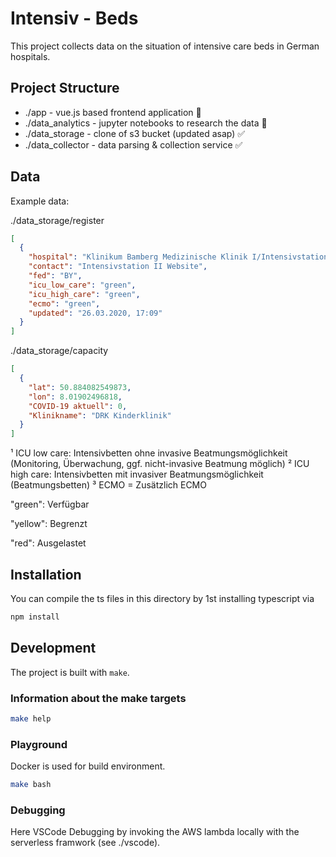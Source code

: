 # Intensiv - Beds

This project collects data on the situation of intensive care beds in German hospitals.

## Project Structure

- ./app - vue.js based frontend application :construction:
- ./data_analytics - jupyter notebooks to research the data :construction:
- ./data_storage - clone of s3 bucket (updated asap) :white_check_mark:
- ./data_collector - data parsing & collection service :white_check_mark:

## Data

Example data:

./data_storage/register

```json
[
  {
    "hospital": "Klinikum Bamberg Medizinische Klinik I/Intensivstation II, Medizinische Klinik I, Buger Straße 80, 96049 Bamberg",
    "contact": "Intensivstation II Website",
    "fed": "BY",
    "icu_low_care": "green",
    "icu_high_care": "green",
    "ecmo": "green",
    "updated": "26.03.2020, 17:09"
  }
]
```

./data_storage/capacity

```json
[
  {
    "lat": 50.884082549873,
    "lon": 8.01902496818,
    "COVID-19 aktuell": 0,
    "Klinikname": "DRK Kinderklinik"
  }
]
```

¹ ICU low care: Intensivbetten ohne invasive Beatmungsmöglichkeit (Monitoring, Überwachung, ggf. nicht-invasive Beatmung möglich)
² ICU high care: Intensivbetten mit invasiver Beatmungsmöglichkeit (Beatmungsbetten)
³ ECMO = Zusätzlich ECMO

"green": Verfügbar

"yellow": Begrenzt

"red": Ausgelastet

## Installation

You can compile the ts files in this directory by 1st installing typescript via

```bash
npm install
```

## Development

The project is built with `make`.

### Information about the make targets

```bash
make help
```

### Playground

Docker is used for build environment.

```bash
make bash
```

### Debugging

Here VSCode Debugging by invoking the AWS lambda locally with the serverless framwork (see ./vscode).
